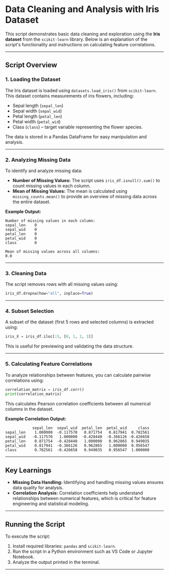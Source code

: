 
# Data Cleaning and Analysis with Iris Dataset

This script demonstrates basic data cleaning and exploration using the **Iris dataset** from the `scikit-learn` library. Below is an explanation of the script's functionality and instructions on calculating feature correlations.

---

## Script Overview

### 1. **Loading the Dataset**
The Iris dataset is loaded using `datasets.load_iris()` from `scikit-learn`. This dataset contains measurements of iris flowers, including:
- Sepal length (`sepal_len`)
- Sepal width (`sepal_wid`)
- Petal length (`petal_len`)
- Petal width (`petal_wid`)
- Class (`class`) – target variable representing the flower species.

The data is stored in a Pandas DataFrame for easy manipulation and analysis.

---

### 2. **Analyzing Missing Data**
To identify and analyze missing data:
- **Number of Missing Values:** The script uses `iris_df.isnull().sum()` to count missing values in each column.
- **Mean of Missing Values:** The mean is calculated using `missing_counts.mean()` to provide an overview of missing data across the entire dataset.

**Example Output:**
```plaintext
Number of missing values in each column:
sepal_len    0
sepal_wid    0
petal_len    0
petal_wid    0
class        0

Mean of missing values across all columns:
0.0
```

---

### 3. **Cleaning Data**
The script removes rows with all missing values using:
```python
iris_df.dropna(how="all", inplace=True)
```

---

### 4. **Subset Selection**
A subset of the dataset (first 5 rows and selected columns) is extracted using:
```python
iris_X = iris_df.iloc[:5, [0, 1, 2, 3]]
```
This is useful for previewing and validating the data structure.

---

### 5. **Calculating Feature Correlations**
To analyze relationships between features, you can calculate pairwise correlations using:
```python
correlation_matrix = iris_df.corr()
print(correlation_matrix)
```

This calculates Pearson correlation coefficients between all numerical columns in the dataset.

**Example Correlation Output:**
```plaintext
            sepal_len  sepal_wid  petal_len  petal_wid     class
sepal_len    1.000000  -0.117570   0.871754   0.817941  0.782561
sepal_wid   -0.117570   1.000000  -0.428440  -0.366126 -0.426658
petal_len    0.871754  -0.428440   1.000000   0.962865  0.949035
petal_wid    0.817941  -0.366126   0.962865   1.000000  0.956547
class        0.782561  -0.426658   0.949035   0.956547  1.000000
```

---

## Key Learnings
- **Missing Data Handling:** Identifying and handling missing values ensures data quality for analysis.
- **Correlation Analysis:** Correlation coefficients help understand relationships between numerical features, which is critical for feature engineering and statistical modeling.

---

## Running the Script
To execute the script:
1. Install required libraries: `pandas` and `scikit-learn`.
2. Run the script in a Python environment such as VS Code or Jupyter Notebook.
3. Analyze the output printed in the terminal.

---
